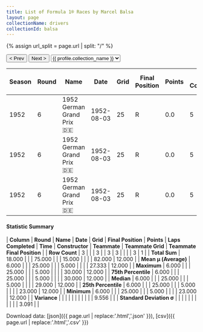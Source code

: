 ```yaml
---
title: List of Formula 1® Races by Marcel Balsa
layout: page
collectionName: drivers
collectionId: balsa
---
```


{% assign url_split = page.url | split: "/" %}
<div id="collection-navigation">
<button onclick="selector.options[selector.selectedIndex-1].value && (window.location = selector.options[selector.selectedIndex-1].value);">&lt; Prev</button>
<button onclick="selector.options[selector.selectedIndex+1].value && (window.location = selector.options[selector.selectedIndex+1].value);">Next &gt;</button>
<select id="selector" onchange="this.options[this.selectedIndex].value && (window.location = this.options[this.selectedIndex].value);">
  {% for collectionId in site.data[page.collectionName].refs %}
    {% if collectionId == page.collectionId %}
      {% assign selected = "selected" %}
    {% else %}
      {% assign selected = "" %}
    {% endif %}
    {% assign profile = site.data[page.collectionName][collectionId].profile %}
    <option value="/f1/{{ page.collectionName }}/{{ collectionId }}/{{ url_split[4] }}" {{ selected }}>{{ profile.collection_name }}</option>
  {% endfor %}
</select>
</div>

| Season | Round | Name | Date | Grid | Final Position | Points | Laps Completed | Time | Constructor | Teammate | Teammate Grid | Teammate Final Position |
|--|--|--|--|--|--|--|--|--|--|--|--|--|
| 1952 | 6 | 1952 German Grand Prix 🇩🇪 | 1952-08-03 | 25 | R | 0.0 | 5 |   | BMW 🇩🇪 | [Ernst Klodwig 🇩🇪](/f1/drivers/klodwig) | 29 | 12 |
| 1952 | 6 | 1952 German Grand Prix 🇩🇪 | 1952-08-03 | 25 | R | 0.0 | 5 |   | BMW 🇩🇪 | [Günther Bechem 🇩🇪](/f1/drivers/bechem) | 30 | R |
| 1952 | 6 | 1952 German Grand Prix 🇩🇪 | 1952-08-03 | 25 | R | 0.0 | 5 |   | BMW 🇩🇪 | [Rudolf Krause 🇩🇪](/f1/drivers/krause) | 23 | R |

#### Statistic Summary

| **Column** | **Round** | **Name** | **Date** | **Grid** | **Final Position** | **Points** | **Laps Completed** | **Time** | **Constructor** | **Teammate** | **Teammate Grid** | **Teammate Final Position** |
| **Row Count** | 3 |  |  | 3 |  | 3 | 3 |  |  |  | 3 | 1 |
| **Total Sum** | 18.000 |  |  | 75.000 |  |  | 15.000 |  |  |  | 82.000 | 12.000 |
| **Mean μ (Average)** | 6.000 |  |  | 25.000 |  |  | 5.000 |  |  |  | 27.333 | 12.000 |
| **Maximum** | 6.000 |  |  | 25.000 |  |  | 5.000 |  |  |  | 30.000 | 12.000 |
| **75th Percentile** | 6.000 |  |  | 25.000 |  |  | 5.000 |  |  |  | 30.000 | 12.000 |
| **Median** | 6.000 |  |  | 25.000 |  |  | 5.000 |  |  |  | 29.000 | 12.000 |
| **25th Percentile** | 6.000 |  |  | 25.000 |  |  | 5.000 |  |  |  | 23.000 | 12.000 |
| **Minimum** | 6.000 |  |  | 25.000 |  |  | 5.000 |  |  |  | 23.000 | 12.000 |
| **Variance** |  |  |  |  |  |  |  |  |  |  | 9.556 |  |
| **Standard Deviation σ** |  |  |  |  |  |  |  |  |  |  | 3.091 |  |

Download data: [json]({{ page.url | replace:'.html','.json' }}), [csv]({{ page.url | replace:'.html','.csv' }})
